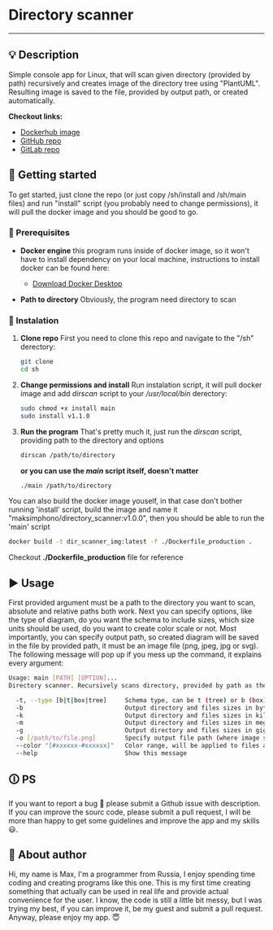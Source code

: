 # Directory scanner

---

## 💡 Description

Simple console app for Linux, that will scan given directory (provided by path) recursively and creates image of the directory tree using "PlantUML".
Resulting image is saved to the file, provided by output path, or created automatically.

**Checkout links:**
* [Dockerhub image](https://hub.docker.com/repository/docker/maksimphono/directory_scanner/general)
* [GitHub repo](https://github.com/maksimphono/directory_scanner)
* [GitLab repo](https://gitlab.com/maksimphono/directory_scanner)

## 🚀 Getting started

To get started, just clone the repo (or just copy /sh/install and /sh/main files) and run "install" script (you probably need to change permissions), it will pull the docker image and you should be good to go.

### 🧰 Prerequisites
* **Docker engine** this program runs inside of docker image, so it won't have to install dependency on your local machine, instructions to install docker can be found here:
    * [Download Docker Desktop](https://www.docker.com/products/docker-desktop)

* **Path to directory** Obviously, the program need directory to scan

### 🔨 Instalation
1. **Clone repo** First you need to clone this repo and navigate to the "/sh" derectory:
    ```bash
    git clone 
    cd sh
    ```
2. **Change permissions and install** Run instalation script, it will pull docker image and add *dirscan* script to your */usr/local/bin* derectory:
    ```bash
    sudo chmod +x install main
    sudo install v1.1.0
    ```

3. **Run the program** That's pretty much it, just run the *dirscan* script, providing path to the directory and options
    ```bash
    dirscan /path/to/directory
    ```
    **or you can use the *main* script itself, doesn't matter**
    ```bash
    ./main /path/to/directory
    ```

You can also build the docker image youself, in that case don't bother running 'install' script, build the image and name it "maksimphono/directory_scanner:v1.0.0", then you should be able to run the 'main' script
```bash
docker build -t dir_scanner_img:latest -f ./Dockerfile_production .
```
Checkout **./Dockerfile_production** file for reference


## ▶️ Usage
First provided argument must be a path to the directory you want to scan, absolute and relative paths both work. Next you can specify options, like the type of diagram, do you want the schema to include sizes, which size units should be used, do you want to create color scale or not. Most importantly, you can specify output path, so created diagram will be saved in the file by provided path, it must be an image file (png, jpeg, jpg or svg). The following message will pop up if you mess up the command, it explains every argument:

```bash
Usage: main [PATH] [OPTION]...
Directory scanner. Recursively scans directory, provided by path as the first argument and create image schema representation of that directory.

  -t, --type [b|t|box|tree]     Schema type, can be t (tree) or b (box)
  -b                            Output directory and files sizes in bytes
  -k                            Output directory and files sizes in kilobytes
  -m                            Output directory and files sizes in megabytes
  -g                            Output directory and files sizes in gigabytes
  -o [/path/to/file.png]        Specify output file path (where image schema will be saved), currently only following file formats supported: png, jpeg, jpg, svg
  --color "[#xxxxxx-#xxxxxx]"   Color range, will be applied to files and directories on the image to mark them with color within range according to size
  --help                        Show this message
```

## 🛈 PS
If you want to report a bug 🐛 please submit a Github issue with description. If you can improve the sourc code, please submit a pull request, I will be more than happy to get some guidelines and improve the app and my skills😃.

## 👨 About author
Hi, my name is Max, I'm a programmer from Russia, I enjoy spending time coding and creating programs like this one. This is my first time creating something that actually can be used in real life and provide actual convenience for the user. I know, the code is still a little bit messy, but I was trying my best, if you can improve it, be my guest and submit a pull request.
Anyway, please enjoy my app. 😇